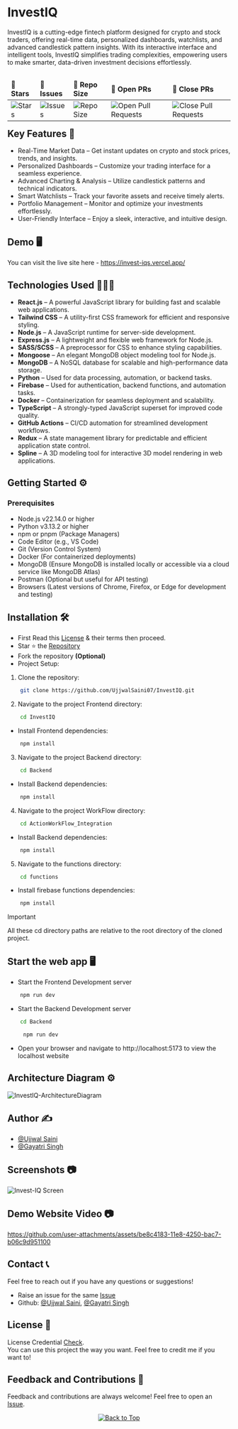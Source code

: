 # InvestIQ
InvestIQ is a cutting-edge fintech platform designed for crypto and stock traders, offering real-time data, personalized dashboards, watchlists, and advanced candlestick pattern insights. With its interactive interface and intelligent tools, InvestIQ simplifies trading complexities, empowering users to make smarter, data-driven investment decisions effortlessly.

<table align="left">
    <thead align="left">
        <tr border: 1px;>
            <td><b>🌟 Stars</b></td>
            <td><b>🐛 Issues</b></td>
            <td><b>📏 Repo Size</b></td>
            <td><b>🔔 Open PRs</b></td>
            <td><b>🔕 Close PRs</b></td>
        </tr>
     </thead>
    <tbody>
         <tr>
            <td><img alt="Stars" src="https://img.shields.io/github/stars/UjjwalSaini07/InvestIQ?style=flat&logo=github"/></td>
            <td><img alt="Issues" src="https://img.shields.io/github/issues/UjjwalSaini07/InvestIQ?style=flat&logo=github"/></td>
            <td><img alt="Repo Size" src="https://img.shields.io/github/repo-size/UjjwalSaini07/InvestIQ?style=flat&logo=github"/></td>
            <td><img alt="Open Pull Requests" src="https://img.shields.io/github/issues-pr/UjjwalSaini07/InvestIQ?style=flat&logo=github"/></td>
           <td><img alt="Close Pull Requests" src="https://img.shields.io/github/issues-pr-closed/UjjwalSaini07/InvestIQ?style=flat&color=critical&logo=github"/></td>
        </tr>
    </tbody>
</table>
<br/>
<br/>
<br/>

## Key Features 🎯

- Real-Time Market Data – Get instant updates on crypto and stock prices, trends, and insights.
- Personalized Dashboards – Customize your trading interface for a seamless experience.
- Advanced Charting & Analysis – Utilize candlestick patterns and technical indicators.
- Smart Watchlists – Track your favorite assets and receive timely alerts.
- Portfolio Management – Monitor and optimize your investments effortlessly.
- User-Friendly Interface – Enjoy a sleek, interactive, and intuitive design.

## Demo 🖥️
You can visit the live site here - https://invest-iqs.vercel.app/

## Technologies Used 👨🏻‍💻
- **React.js** – A powerful JavaScript library for building fast and scalable web applications.
- **Tailwind CSS** – A utility-first CSS framework for efficient and responsive styling.
- **Node.js** – A JavaScript runtime for server-side development.
- **Express.js** – A lightweight and flexible web framework for Node.js.
- **SASS/SCSS** – A preprocessor for CSS to enhance styling capabilities.
- **Mongoose** – An elegant MongoDB object modeling tool for Node.js.
- **MongoDB** – A NoSQL database for scalable and high-performance data storage.
- **Python** – Used for data processing, automation, or backend tasks.
- **Firebase** – Used for authentication, backend functions, and automation tasks.
- **Docker** – Containerization for seamless deployment and scalability.
- **TypeScript** – A strongly-typed JavaScript superset for improved code quality.
- **GitHub Actions** – CI/CD automation for streamlined development workflows.
- **Redux** – A state management library for predictable and efficient application state control.
- **Spline** – A 3D modeling tool for interactive 3D model rendering in web applications.

## Getting Started ⚙️
### Prerequisites

- Node.js v22.14.0 or higher
- Python v3.13.2 or higher
- npm or pnpm (Package Managers)
- Code Editor (e.g., VS Code)
- Git (Version Control System)
- Docker (For containerized deployments)
- MongoDB (Ensure MongoDB is installed locally or accessible via a cloud service like MongoDB Atlas)
- Postman (Optional but useful for API testing)
- Browsers (Latest versions of Chrome, Firefox, or Edge for development and testing)

## Installation 🛠️
- First Read this [License](https://github.com/UjjwalSaini07/InvestIQ/blob/main/LICENSE) & their terms then proceed.
- Star ⭐ the [Repository](https://github.com/UjjwalSaini07/InvestIQ)
- Fork the repository **(Optional)**
- Project Setup:
1. Clone the repository:
```bash
    git clone https://github.com/UjjwalSaini07/InvestIQ.git
```
2. Navigate to the project Frontend directory:
```bash
    cd InvestIQ
```
- Install Frontend dependencies:
```bash
    npm install
```
3. Navigate to the project Backend directory:
```bash
    cd Backend
```
- Install Backend dependencies:
```bash
    npm install
```
4. Navigate to the project WorkFlow directory:
```bash
    cd ActionWorkFlow_Integration
```
- Install Backend dependencies:
```bash
    npm install
```
5. Navigate to the functions directory:
```bash
    cd functions
```
- Install firebase functions dependencies:
```bash
    npm install
```
> [!IMPORTANT]  
> All these cd directory paths are relative to the root directory of the cloned project.

## Start the web app 🖥️
- Start the Frontend Development server
```bash
    npm run dev
```
- Start the Backend Development server
```bash
    cd Backend
```
```bash
     npm run dev
```

- Open your browser and navigate to http://localhost:5173 to view the localhost website

## Architecture Diagram ⚙️
![InvestIQ-ArchitectureDiagram](https://github.com/user-attachments/assets/1b51bcf8-20df-4a5f-ae3f-c47e7225da88)

## Author ✍️
- [@Ujjwal Saini](https://github.com/UjjwalSaini07)
- [@Gayatri Singh](https://github.com/Gayatrisin123)

## Screenshots 📷
![Invest-IQ Screen](https://github.com/user-attachments/assets/a02ff8ba-650e-4bb1-92a4-ed64ab46b721)

## Demo Website Video 📷
https://github.com/user-attachments/assets/be8c4183-11e8-4250-bac7-b06c9d951100

## Contact 📞
Feel free to reach out if you have any questions or suggestions!

- Raise an issue for the same [Issue](https://github.com/UjjwalSaini07/InvestIQ/issues/new)
- Github: [@Ujjwal Saini](https://github.com/UjjwalSaini07), [@Gayatri Singh](https://github.com/Gayatrisin123)

## License 📄
License Credential [Check](https://github.com/UjjwalSaini07/InvestIQ/blob/main/LICENSE). </br>You can use this project the way you want. Feel free to credit me if you want to!

## Feedback and Contributions 💌
Feedback and contributions are always welcome! Feel free to open an [Issue](https://github.com/UjjwalSaini07/InvestIQ/issues).

<div align="center">
    <a href="#top">
        <img src="https://img.shields.io/badge/Back%20to%20Top-000000?style=for-the-badge&logo=github&logoColor=white" alt="Back to Top">
    </a>
</div>
